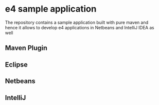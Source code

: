 # e4 sample application

The repository contains a sample application built with pure maven and hence it allows to develop e4 applications 
in Netbeans and IntelliJ IDEA as well

## Maven Plugin

## Eclipse

## Netbeans

## IntelliJ

